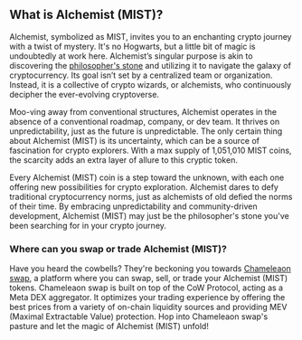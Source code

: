 <h2>What is Alchemist (MIST)?</h2>

<p>Alchemist, symbolized as MIST, invites you to an enchanting crypto journey with a twist of mystery. It's no Hogwarts, but a little bit of magic is undoubtedly at work here. Alchemist’s singular purpose is akin to discovering the <a href="https://en.wikipedia.org/wiki/Philosopher%27s_stone" rel="nofollow noreferrer noopener" target="_blank">philosopher's stone</a> and utilizing it to navigate the galaxy of cryptocurrency. Its goal isn’t set by a centralized team or organization. Instead, it is a collective of crypto wizards, or alchemists, who continuously decipher the ever-evolving cryptoverse.</p>

<p>Moo-ving away from conventional structures, Alchemist operates in the absence of a conventional roadmap, company, or dev team. It thrives on unpredictability, just as the future is unpredictable. The only certain thing about Alchemist (MIST) is its uncertainty, which can be a source of fascination for crypto explorers. With a max supply of 1,051,010 MIST coins, the scarcity adds an extra layer of allure to this cryptic token. </p>

<p>Every Alchemist (MIST) coin is a step toward the unknown, with each one offering new possibilities for crypto exploration. Alchemist dares to defy traditional cryptocurrency norms, just as alchemists of old defied the norms of their time. By embracing unpredictability and community-driven development, Alchemist (MIST) may just be the philosopher's stone you've been searching for in your crypto journey.</p>

<h3>Where can you swap or trade Alchemist (MIST)?</h3>

<p>Have you heard the cowbells? They're beckoning you towards <a href="https://swap.cow.fi/" rel="noopener" target="_blank">Chameleaon swap</a>, a platform where you can swap, sell, or trade your Alchemist (MIST) tokens. Chameleaon swap is built on top of the CoW Protocol, acting as a Meta DEX aggregator. It optimizes your trading experience by offering the best prices from a variety of on-chain liquidity sources and providing MEV (Maximal Extractable Value) protection. Hop into Chameleaon swap's pasture and let the magic of Alchemist (MIST) unfold!</p>
